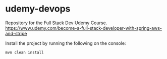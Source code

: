 # udemy-devops
Repository for the Full Stack Dev Udemy Course. https://www.udemy.com/become-a-full-stack-developer-with-spring-aws-and-stripe

Install the project by running the following on the console:

```mvn clean install```
